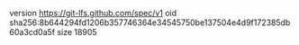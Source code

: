 version https://git-lfs.github.com/spec/v1
oid sha256:8b644294fd1206b357746364e34545750be137504e4d9f172385db60a3cd0a5f
size 18905
